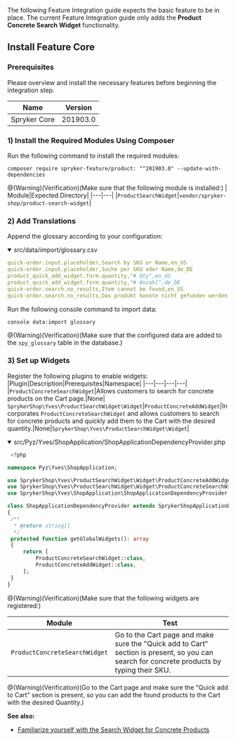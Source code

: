 

 The following Feature Integration guide expects the basic feature to be in place.
The current Feature Integration guide only adds the **Product Concrete Search Widget** functionality.

## Install Feature Core

### Prerequisites

Please overview and install the necessary features before beginning the integration step.

| Name | Version |
|---|---|
| Spryker Core | 201903.0 |

### 1) Install the Required Modules Using Composer

Run the following command to install the required modules:

```shell
composer require spryker-feature/product: "^201903.0" --update-with-dependencies 
```

@(Warning)(Verification)(Make sure that the following module is installed:)
| Module|Expected Directory|
|---|---|
|`ProductSearchWidget`|`vendor/spryker-shop/product-search-widget`|
### 2) Add Translations

Append the glossary according to your configuration:

<details open>
    <summary>src/data/import/glossary.csv</summary>

```yaml
quick-order.input.placeholder,Search by SKU or Name,en_US
quick-order.input.placeholder,Suche per SKU oder Name,de_DE
product_quick_add_widget.form.quantity,"# Qty",en_US
product_quick_add_widget.form.quantity,"# Anzahl",de_DE
quick-order.search.no_results,Item cannot be found,en_US
quick-order.search.no_results,Das produkt konnte nicht gefunden werden.,de_DE 
  ```
</details>

Run the following console command to import data:
```shell
console data:import glossary 
```
@(Warning)(Verification)(Make sure that the configured data are added to the `spy_glossary` table in the database.)

### 3) Set up Widgets
  
Register the following plugins to enable widgets:
|Plugin|Description|Prerequisites|Namespace|
|---|---|---|---|
|`ProductConcreteSearchWidget`|Allows customers to search for concrete products on the Cart page.|None|  `SprykerShop\Yves\ProductSearchWidget\Widget`|`ProductConcreteAddWidget`|Incorporates `ProductConcreteSearchWidget` and allows customers to search for concrete products and quickly add them to the Cart with the desired quantity.|None|`SprykerShop\Yves\ProductSearchWidget\Widget`|

<details open>
    <summary>src/Pyz/Yves/ShopApplication/ShopApplicationDependencyProvider.php</summary>

   ```php
    <?php

namespace Pyz\Yves\ShopApplication;

use SprykerShop\Yves\ProductSearchWidget\Widget\ProductConcreteAddWidget;
use SprykerShop\Yves\ProductSearchWidget\Widget\ProductConcreteSearchWidget;
use SprykerShop\Yves\ShopApplication\ShopApplicationDependencyProvider as SprykerShopApplicationDependencyProvider;

class ShopApplicationDependencyProvider extends SprykerShopApplicationDependencyProvider
{
    /**
     * @return string[]
     */
    protected function getGlobalWidgets(): array
    {
        return [
            ProductConcreteSearchWidget::class,
            ProductConcreteAddWidget::class,
        ];
    }
}
```
</details>

@(Warning)(Verification)(Make sure that the following widgets are registered:)

|Module|Test|
|---|---|
|`ProductConcreteSearchWidget`|Go to the Cart page and make sure the "Quick add to Cart" section is present, so you can search for concrete products by typing their SKU.|`ProductConcreteAddWidget`|

@(Warning)(Verification)(Go to the Cart page and make sure the "Quick add to Cart" section is present, so you can add the found products to the Cart with the desired Quantity.)

**See also:**
* [Familiarize yourself with the Search Widget for Concrete Products](https://documentation.spryker.com/capabilities/search_and_filter/search_widget_for_concrete_products/search-widget-for-concrete-producs-overview-201903.htm")


       


